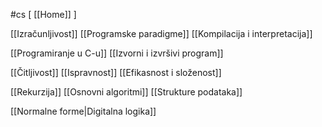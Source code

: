#cs  [ [[Home]] ]
$\:$

[[Izračunljivost]]
[[Programske paradigme]]
[[Kompilacija i interpretacija]]

[[Programiranje u C-u]]
[[Izvorni i izvršivi program]]

[[Čitljivost]]
[[Ispravnost]]
[[Efikasnost i složenost]]

[[Rekurzija]]
[[Osnovni algoritmi]]
[[Strukture podataka]]

[[Normalne forme|Digitalna logika]]